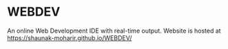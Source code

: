 # WEBDEV
An online Web Development IDE with real-time output.
Website is hosted at https://shaunak-moharir.github.io/WEBDEV/
